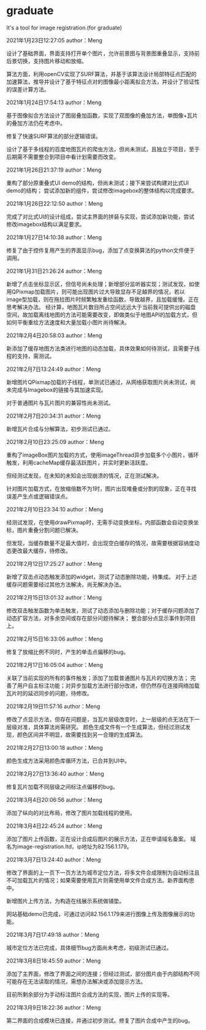 # graduate
It's a tool for image registration.(for graduate)


2021年1月23日12:27:05 author：Meng 

设计了基础界面，界面支持打开单个图片，允许前景图与背景图重叠显示，支持前后景切换，支持图片移动和放缩。

算法方面，利用openCV实现了SURF算法，并基于该算法设计局部特征点匹配的加速算法，推导并设计了基于特征点对的图像最小距离拟合方法，并设计了验证性的误差计算方法。


2021年1月24日17:54:13 author：Meng

基于图像拟合方法设计了图层叠加函数，实现了双图像的叠加方法，单图像+瓦片的叠加方法仍在考虑中。

修复了快速SURF算法的部分逻辑错误。

设计了基于多线程的百度地图瓦片的爬虫方法，但尚未测试，且独立于项目，至于后期需不需要整合到项目中看计划需要而改变。

2021年1月26日21:37:19 author：Meng

重构了部分原重叠式UI demo的结构，但尚未测试；接下来尝试构建对比式UI demo的结构；
尝试添加新的组件，尝试修改imagebox的整体结构以完成要求。

2021年1月26日22:12:50 author：Meng

完成了对比式UI的设计组成，尝试主界面的拼装与实现，尝试添加新功能，尝试修改imagebox结构以满足要求。

2021年1月27日14:10:38 author：Meng

修复了由于控件复用产生的界面显示bug，添加了点变换算法的python文件便于调用。


2021年1月31日21:26:24 author：Meng

新增了点击坐标显示区，但信号尚未处理；新增部分监听器实现；测试发现，如使用QPixmap加载图片，则可能出现图片过大导致显存不足越界的情况，若以image型加载，则在拖拉图片时频繁触发重绘函数，导致越界，且加载缓慢。正在思考解决办法。
经计算，地图瓦片数目所占空间远远大于当前我可提供出的磁盘空间，故加载离线地图的方法可能需要改变，即做类似于地图API的加载方式，但如何平衡重绘方法速度和大量加载小图片尚待解决。


2021年2月4日20:58:03 author：Meng

新添加了缓存地图方法类进行地图的动态加载，具体效果如何待测试，且需要子线程的支持，需测试。

2021年2月7日13:24:49 author：Meng

新增图片QPixmap加载的子线程，单测试已通过，从网络获取图片尚未测试，尚未完成与Imagebox的链接与其加速实现。

对于普通图片与瓦片图片的兼容性尚未测试。

2021年2月7日20:34:31 author：Meng

新增瓦片合成与分解算法，初步测试已通过。

2021年2月10日23:25:09 author：Meng

重构了imageBox图片加载的方式，使用imageThread异步加载多个小图片，循环触发，利用cacheMap缓存最活跃图片，并实时更新活跃度。

但经测试发现，在未知的未知会出现崩溃的情况，正在测试解决。

针对图片加载方式，在放缩倍数不为1时，图片出现堆叠或分割的现象，正在寻找误差产生点或逻辑错误点。

2021年2月10日23:34:10 author：Meng

经测试发现，在使用drawPixmap时，无需手动变换坐标，内部函数会自动变换坐标，图片重叠分割问题已解决。

但发现，当缓存数量不足最大值时，会出现空白缓存的情况，故需要根据容纳度动态更改最大缓存，待修改。

2021年2月12日17:25:27 author：Meng

新增了双击点动态触发添加的widget，测试了动态删除功能，待集成。
对于上述缓存问题需要经过其他方法解决，尚无解决办法。

2021年2月15日13:01:32 author：Meng

修改双击触发函数为单击触发，测试了动态添加与删除功能；对于缓存问题添加了动态扩容方法，对多余空间或存在部分问题待解决；
整合部分点显示事件到项目上。

2021年2月15日16:33:06 author：Meng

修复了放缩比例不同时，产生的单击点偏移的bug。

2021年2月17日16:05:04 author：Meng

关联了当前实现的所有的事件触发；添加了加载普通图片与瓦片的切换方法；
完善了用户自主标注功能；对异步加载方法进行部分改进，但仍然存在连接网络加载瓦片时的延迟同步的问题，待修改。


2021年2月19日11:57:16 author：Meng

修改了点显示方法，但存在问题是，当瓦片层级改变时，上一层级的点无法在下一层级对准，具体算法尚需研究。
颜色生成文件有一个生成算法，但经过测试发现，颜色区间并不明显，故需要找到另一合理的生成算法。

2021年2月27日13:00:18 author：Meng

颜色生成方法采用颜色库循环方法，已合并到UI中。

2021年2月27日13:36:40 author：Meng

修复瓦片加载不同层级之间标注点偏移的bug。

2021年3月4日20:06:56 author：Meng

添加了纵向的对比布局，修改了图片加载线程的使用。

2021年3月4日22:45:24 author：Meng

添加了图片上传函数，正在设计合成后图片的展示方法，正在申请域名备案。
域名为image-registration.ltd，ip地址为82.156.1.179。

2021年3月7日13:24:40 author：Meng

修改了界面的上一页下一页方法为城市定位方法，将多文件合成限制为自动标注且不可加载瓦片的情况；如果需要使用瓦片则需使用单文件合成方法。新界面构思中。

新增图片上传方法，为构造在线展示系统做铺垫。

网站基础demo已完成，可通过访问82.156.1.179来进行图像上传及图像展示的功能。

2021年3月7日17:49:18 author：Meng

城市定位方法已完成，具体细节bug方面尚未考虑，初级测试已通过。

2021年3月8日18:45:59 author：Meng

添加了主界面，修改了界面之间的连接；但经过测试，部分图片由于内部结构不同可能存在无法读取的情况，需想办法解决或添加提示方法。

目前所剩余部分为手动标注图片合成方法的实现，图片上传的实现等。

2021年3月9日18:22:36 author：Meng

第二界面的合成模块已连接，并通过初步测试。修复了图片合成中产生的bug。